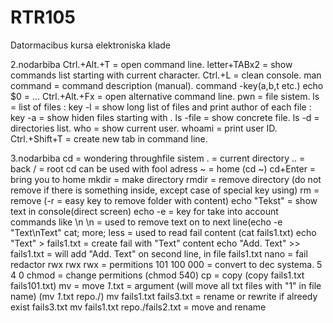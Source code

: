 # RTR105
Datormacibus kursa elektroniska klade

2.nodarbiba
Ctrl.+Alt.+T = open command line.
letter+TABx2 = show commands list starting with current character.
Ctrl.+L = clean console.
man command = command description (manual).
command -key(a,b,t etc.)
echo $0 = ...
Ctrl.+Alt.+Fx = open alternative command line.
pwn = file sistem.
ls = list of files : key -l = show long list of files and print author of each file : key -a = show hiden files starting with .
ls -file = show concrete file.
ls -d = directories list.
who = show current user.
whoami = print user ID.
Ctrl.+Shift+T = create new tab in command line.

3.nodarbiba
cd = wondering throughfile sistem
. = current directory
.. = back
/ = root
cd can be used with fool adress
~ = home (cd ~)
cd+Enter = bring you to home
mkdir = make directory
rmdir = remove directory (do not remove if there is something inside, except case of special key using)
rm = remove (-r = easy key to remove folder with content)
echo "Tekst" = show text in console(direct screen)
echo -e = key for take into account commands like \n
\n = used to remove text on to next line(echo -e "Text\nText"
cat; more; less = used to read fail content (cat fails1.txt)
echo "Text" > fails1.txt = create fail with "Text" content
echo "Add. Text" >> fails1.txt = will add "Add. Text" on second line, in file fails1.txt
nano = fail redactor
rwx rwx rwx = permitions
101 100 000 = convert to dec systema.
 5   4   0
 chmod = change permitions (chmod 540)
 cp = copy (copy fails1.txt fails101.txt)
 mv = move
 *1*.txt = argument (will move all txt files with "1" in file name) (mv *1*.txt repo./)
 mv fails1.txt fails3.txt = rename or rewrite if alreedy exist fails3.txt
 mv fails1.txt repo./fails2.txt = move and rename
 
 
